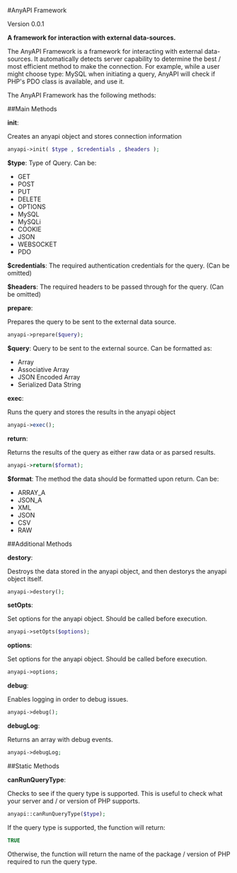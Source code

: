 #AnyAPI Framework

Version 0.0.1

**A framework for interaction with external data-sources.**

The AnyAPI Framework is a framework for interacting with external data-sources.
It automatically detects server capability to determine the best / most efficient method to make the connection.
For example, while a user might choose type: MySQL when initiating a query, AnyAPI will check if PHP's PDO class is available, and use it.

The AnyAPI Framework has the following methods:

##Main Methods

**init**:

Creates an anyapi object and stores connection information

```php
anyapi->init( $type , $credentials , $headers );
```

**$type**: Type of Query. Can be:

- GET
- POST
- PUT
- DELETE
- OPTIONS
- MySQL
- MySQLi
- COOKIE
- JSON
- WEBSOCKET
- PDO

**$credentials**: The required authentication credentials for the query.
(Can be omitted)

**$headers**: The required headers to be passed through for the query.
(Can be omitted)

**prepare**:

Prepares the query to be sent to the external data source.

```php
anyapi->prepare($query);
```

**$query**: Query to be sent to the external source.
Can be formatted as:

- Array
- Associative Array
- JSON Encoded Array
- Serialized Data String

**exec**:

Runs the query and stores the results in the anyapi object

```php
anyapi->exec();
```

**return**:

Returns the results of the query as either raw data or as parsed results.

```php
anyapi->return($format);
```

**$format**: The method the data should be formatted upon return. Can be:

- ARRAY_A
- JSON_A
- XML
- JSON
- CSV
- RAW

##Additional Methods

**destory**:

Destroys the data stored in the anyapi object, and then destorys the anyapi object itself.

```php
anyapi->destory();
```

**setOpts**:

Set options for the anyapi object. Should be called before execution.

```php
anyapi->setOpts($options);
```

**options**:

Set options for the anyapi object. Should be called before execution.

```php
anyapi->options;
```

**debug**:

Enables logging in order to debug issues.

```php
anyapi->debug();
```

**debugLog**:

Returns an array with debug events.

```php
anyapi->debugLog;
```

##Static Methods

**canRunQueryType**:

Checks to see if the query type is supported. This is useful to check what your server and / or version of PHP supports.

```php
anyapi::canRunQueryType($type);
```

If the query type is supported, the function will return:
```php
TRUE
```

Otherwise, the function will return the name of the package / version of PHP required to run the query type.